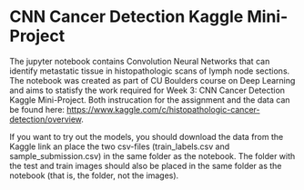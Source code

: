 # CNN Cancer Detection Kaggle Mini-Project
The jupyter notebook contains Convolution Neural Networks that can identify metastatic tissue in histopathologic scans of lymph node sections. The notebook was created as part of CU Boulders course on Deep Learning and aims to statisfy the work required for Week 3: CNN Cancer Detection Kaggle Mini-Project. Both instrucation for the assignment and the data can be found here: https://www.kaggle.com/c/histopathologic-cancer-detection/overview.

If you want to try out the models, you should download the data from the Kaggle link an place the two csv-files (train_labels.csv and sample_submission.csv) in the same folder as the notebook. The folder with the test and train images should also be placed in the same folder as the notebook (that is, the folder, not the images).
